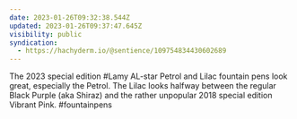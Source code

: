 ```yaml
---
date: 2023-01-26T09:32:38.544Z
updated: 2023-01-26T09:37:47.645Z
visibility: public
syndication:
  - https://hachyderm.io/@sentience/109754834430602689
---
```

The 2023 special edition #Lamy AL-star Petrol and Lilac fountain pens look great, especially the Petrol. The Lilac looks halfway between the regular Black Purple (aka Shiraz) and the rather unpopular 2018 special edition Vibrant Pink. #fountainpens
